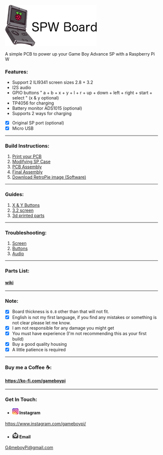 <img src="images/logo1.png" width="60%">

A simple PCB to power up your Game Boy Advance SP with a Raspberry Pi W

### Features:

- Support 2 ILI9341 screen sizes 2.8 + 3.2
- I2S audio
- GPIO buttons " a + b + x + y + l + r + up + down + left + right + start + select " (x & y optional)
- TP4056 for charging 
- Battery monitor ADS1015 (optional)
- Supports 2 ways for charging 
- [x] Original SP port (optional)
- [x] Micro USB

-----

### Build Instructions:
1. [Print your PCB](Gerber%20files/README.md)
2. [Modifying SP Case](Modifying%20sp%20case/README.md)
3. [PCB Assembly](PCB%20Assembly/README.md)
4. [Final Assembly](Final%20Assembly/README.md)
5. [Download RetroPie image (Software)](Retropie%20image/README.md)

-----

### Guides:
1. [X & Y Buttons](X_Y/README.md)
2. [3.2 screen](3.2%20screen/README.md)
3. [3d printed parts](3d%20printed%20parts/README.md)

-----

### Troubleshooting:
1. [Screen](Screen%20troubleshooting/README.md)
2. [Buttons](Buttons%20troubleshooting/README.md)
3. [Audio](Audio%20troubleshooting/README.md)

-----

### Parts List:
#### [wiki](https://github.com/Gameboypi/SPW/wiki)

-----

### Note:
- [x] Board thickness is `0.8` other than that will not fit.
- [x] English is not my first language, if you find any mistakes or something is not clear please let me know.
- [x] I am not responsible for any damage you might get
- [x] You must have experience (I'm not recommending this as your first build)
- [x] Buy a good quality housing 
- [x] A little patience is required

-----

### Buy me a Coffee ☕:
#### https://ko-fi.com/gameboypi 

-----

### Get In Touch:
- #### <img src="images/ig.png" width="20px"> Instagram 
https://www.instagram.com/gameboypi/
- #### <img src="images/email.png" width="20px"> Email 
G4meboyPi@gmail.com
